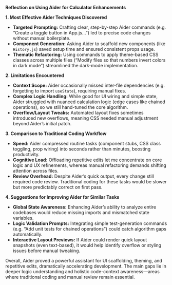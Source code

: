 **Reflection on Using Aider for Calculator Enhancements**

**1. Most Effective Aider Techniques Discovered**

* **Targeted Prompting:** Crafting clear, step-by-step Aider commands (e.g. “Create a toggle button in App.js…”) led to precise code changes without manual boilerplate.
* **Component Generation:** Asking Aider to scaffold new components (like `History.js`) saved setup time and ensured consistent props usage.
* **Thematic Refactoring:** Using commands to apply theme-based CSS classes across multiple files (“Modify files so that numbers invert colors in dark mode”) streamlined the dark-mode implementation.

**2. Limitations Encountered**

* **Context Scope:** Aider occasionally missed inter-file dependencies (e.g. forgetting to import `useState`), requiring manual fixes.
* **Complex Logic Handling:** While good for UI wiring and simple state, Aider struggled with nuanced calculation logic (edge cases like chained operations), so we still hand-tuned the core algorithm.
* **Overflow/Layout Tweaks:** Automated layout fixes sometimes introduced new overflows, meaning CSS needed manual adjustment beyond Aider’s initial patch.

**3. Comparison to Traditional Coding Workflow**

* **Speed:** Aider compressed routine tasks (component stubs, CSS class toggling, prop wiring) into seconds rather than minutes, boosting productivity.
* **Cognitive Load:** Offloading repetitive edits let me concentrate on core logic and UX refinements, whereas manual refactoring demands shifting attention across files.
* **Review Overhead:** Despite Aider’s quick output, every change still required code review. Traditional coding for these tasks would be slower but more predictably correct on first pass.

**4. Suggestions for Improving Aider for Similar Tasks**

* **Global State Awareness:** Enhancing Aider’s ability to analyze entire codebases would reduce missing imports and mismatched state variables.
* **Logic Validation Prompts:** Integrating simple test-generation commands (e.g. “Add unit tests for chained operations”) could catch algorithm gaps automatically.
* **Interactive Layout Previews:** If Aider could render quick layout snapshots (even text-based), it would help identify overflow or styling issues before manual tweaking.

Overall, Aider proved a powerful assistant for UI scaffolding, theming, and repetitive edits, dramatically accelerating development. The main gaps lie in deeper logic understanding and holistic code-context awareness—areas where traditional coding and manual review remain essential.
